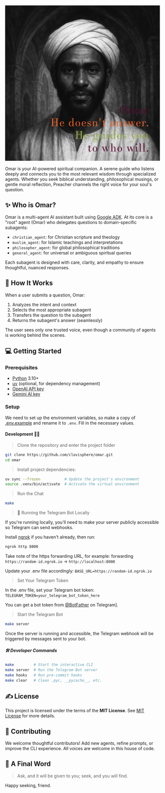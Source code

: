 ![Ask Omar](./images/omar_banner.png)

Omar is your AI-powered spiritual companion. A serene guide who listens deeply and connects you to the most relevant wisdom through specialized agents.
Whether you seek biblical understanding, philosophical musings, or gentle moral reflection,
Preacher channels the right voice for your soul's question.

## ✨ Who is Omar?

Omar is a multi-agent AI assistant built using [Google ADK](https://google.github.io/adk-docs/).
At its core is a "root" agent (Omar) who delegates questions to domain-specific subagents:

- `christian_agent`: for Christian scripture and theology
- `muslim_agent`: for Islamic teachings and interpretations
- `philosopher_agent`: for global philosophical traditions
- `general_agent`: for universal or ambiguous spiritual queries

Each subagent is designed with care, clarity, and empathy to ensure thoughtful, nuanced responses.

## 🧠 How It Works

When a user submits a question, Omar:

1. Analyzes the intent and context
2. Selects the most appropriate subagent
3. Transfers the question to the subagent
4. Returns the subagent's answer (seamlessly)

The user sees only one trusted voice, even though a community of agents is working behind the scenes.

## 💻 Getting Started

### Prerequisites

- [Python](https://www.python.org/downloads/) 3.10+
- [uv](https://github.com/astral-sh/uv) (optional, for dependency management)
- [OpenAI API key](https://platform.openai.com/api-keys)
- [Gemini AI key](https://ai.google.dev/gemini-api/docs/api-key)

### Setup

We need to set up the environment variables, so make a copy of [.env.example](./.env.example)
and rename it to `.env`. Fill in the necessary values.

#### Development 👷🏽

> Clone the repository and enter the project folder

```bash
git clone https://github.com/clovisphere/omar.git
cd omar
```

> Install project dependencies:

```bash
uv sync --frozen           # Update the project's environment
source .venv/bin/activate  # Activate the virtual environment
```

> Run the Chat

```bash
make
```

> 📲 Running the Telegram Bot Locally

If you're running locally, you'll need to make your server publicly accessible so Telegram can send webhooks.

Install [ngrok](https://ngrok.com/download) if you haven't already, then run:

```bash
ngrok http 8000
```

Take note of the https forwarding URL, for example: forwarding `https://random-id.ngrok.io` -> `http://localhost:8000`

Update your .env file accordingly: `BASE_URL=https://random-id.ngrok.io`

> Set Your Telegram Token

In the .env file, set your Telegram bot token: `TELEGRAM_TOKEN=your_telegram_bot_token_here`

You can get a bot token from [@BotFather](https://t.me/BotFather) on Telegram].

> Start the Telegram Bot

```bash
make server
```

Once the server is running and accessible, the Telegram webhook will be triggered by messages sent to your bot.

#####  🛠️ Developer Commands

```bash
make         # Start the interactive CLI
make server  # Run the Telegram Bot server
make hooks   # Run pre-commit hooks
make clear   # Clean .pyc, __pycache__, etc.
```

## ✍️ License

This project is licensed under the terms of the **MIT License**. See [MIT License](./LICENSE) for more details.

## 🤍 Contributing

We welcome thoughtful contributors! Add new agents, refine prompts, or improve the CLI experience. All voices are welcome in this house of code.

## 🙏 A Final Word

> Ask, and it will be given to you; seek, and you will find.

Happy seeking, friend.
